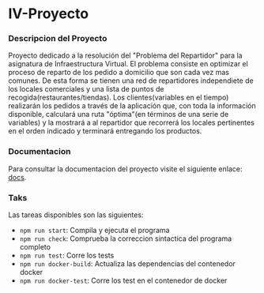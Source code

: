 # IV-Proyecto

### Descripcion del Proyecto
Proyecto dedicado a la resolución del "Problema del Repartidor" para la asignatura de Infraestructura Virtual.
El problema consiste en optimizar el proceso de reparto de los pedido a domicilio que son cada vez mas comunes.
De esta forma se tienen una red de repartidores independiete de los locales comerciales y una lista de puntos de recogida(restaurantes/tiendas).
Los clientes(variables en el tiempo) realizarán los pedidos a través de la aplicación que, con toda la información disponible, calculará una ruta "óptima"(en términos de una serie de variables) y la mostrará a al repartidor que recorrerá los locales pertinentes en el orden indicado y terminará entregando los productos.


### Documentacion
Para consultar la documentacion del proyecto visite el siguiente enlace: [docs](./docs).


### Taks
Las tareas disponibles son las siguientes:
 - `npm run start`: Compila y ejecuta el programa
 - `npm run check`: Comprueba la correccion sintactica del programa completo
 - `npm run test`: Corre los tests
 - `npm run docker-build`: Actualiza las dependencias del contenedor docker
 - `npm run docker-test`: Corre los test en el contenedor de docker
